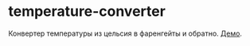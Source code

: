 # temperature-converter
Конвертер температуры из цельсия в фаренгейты и обратно. <a href="https://rustem-nasyrov.github.io/temperature-converter/" target="_blank">Демо</a>.
